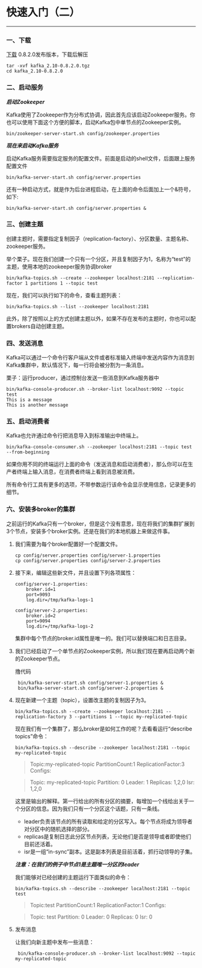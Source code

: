 # 快速入门（二）

----

### 一、下载

[下载](https://www.apache.org/dyn/closer.cgi?path=/kafka/0.8.2.0/kafka_2.10-0.8.2.0.tgz) 0.8.2.0发布版本，下载后解压

	tar -xvf kafka_2.10-0.8.2.0.tgz
	cd kafka_2.10-0.8.2.0
	


### 二、启动服务

***启动Zookeeper***

Kafka使用了Zookeeper作为分布式协调，因此首先应该启动Zookeeper服务。你也可以使用下面这个方便的脚本，启动Kafka包中单节点的Zookeeper实例。

	bin/zookeeper-server-start.sh config/zookeeper.properties
	
***现在来启动Kafka服务***

启动Kafka服务需要指定服务的配置文件。前面是启动的shell文件，后面跟上服务配置文件

	bin/kafka-server-start.sh config/server.properties
	
还有一种启动方式，就是作为后台进程启动，在上面的命令后面加上一个&符号，如下:

	bin/kafka-server-start.sh config/server.properties &
	
	
	
### 三、创建主题
	
创建主题时，需要指定复制因子（replication-factory）、分区数量、主题名称、zookeeper服务。

举个栗子。现在我们创建一个只有一个分区，并且复制因子为1，名称为“test”的主题，使用本地的zookeeper服务协调broker

	bin/kafka-topics.sh --create --zookeeper localhost:2181 --replication-factor 1 partitions 1 --topic test

现在，我们可以执行如下的命令，查看主题列表：

	bin/kafka-topics.sh --list --zookeeper localhost:2181
	
此外，除了按照以上的方式创建主题以外，如果不存在发布的主题时，你也可以配置brokers自动创建主题。

### 四、发送消息

Kafka可以通过一个命令行客户端从文件或者标准输入终端中发送内容作为消息到Kafka集群中，默认情况下，每一行将会被分割为一条消息。

栗子：运行producer，通过控制台发送一些消息到Kafka服务器中

	bin/kafka-console-producer.sh --broker-list localhost:9092 --topic test 
	This is a message
	This is another message
	
### 五、启动消费者

Kafka也允许通过命令行把消息导入到标准输出中终端上。

	bin/kafka-console-consumer.sh --zookeeper localhost:2181 --topic test --from-beginning
	
如果你用不同的终端运行上面的命令（发送消息和启动消费者），那么你可以在生产者终端上输入消息，在消费者终端上看到消息被消费。

所有命令行工具有更多的选项，不带参数运行该命令会显示使用信息，记录更多的细节。

### 六、安装多broker的集群

之前运行的Kafka只有一个broker，但是这个没有意思，现在将我们的集群扩展到3个节点，安装多个broker实例。还是在我们的本地机器上来做这件事。

1.	我们需要为每个broker配置好一个配置文件。

		cp config/server.properties config/server-1.properties
		cp config/server.properties config/server-2.properties
	
2.	接下来，编辑这些新文件，并且设置下列各项属性：

		config/server-1.properties:
	    	broker.id=1
	    	port=9093
	    	log.dir=/tmp/kafka-logs-1
 
		config/server-2.properties:
	    	broker.id=2
	    	port=9094
	    	log.dir=/tmp/kafka-logs-2
    	
	集群中每个节点的broker.id属性是唯一的。我们可以替换端口和日志目录。
	
3. 我们已经启动了一个单节点的Zookeeper实例，所以我们现在要再启动两个新的Zookeeper节点。

	撸代码

		bin/kafka-server-start.sh config/server-1.properties &
		bin/kafka-server-start.sh config/server-2.properties &
	
4.	现在新建一个主题（topic），设置改主题的复制因子为3。
		
		bin/kafka-topics.sh --create --zookeeper localhost:2181 --replication-factory 3 --partitions 1 --topic my-replicated-topic

	现在我们有一个集群了，那么broker是如何工作的呢？去看看运行“describe topics”命令：
		
		bin/kafka-topics.sh --describe --zookeeper localhost:2181 --topic my-replicated-topic
	
	> Topic:my-replicated-topic	PartitionCount:1	ReplicationFactor:3	Configs:
	
	>Topic: my-replicated-topic	Partition: 0	Leader: 1	Replicas: 1,2,0	Isr: 1,2,0
	
	这里是输出的解释。第一行给出的所有分区的摘要，每增加一个线给出关于一个分区的信息。因为我们只有一个分区这个话题，只有一条线。
	
	+ leader负责该节点的所有读取和给定的分区写入。每个节点将成为领导者对分区中的随机选择的部分。
	+ replicas是复制日志此分区节点列表，无论他们是否是领导或者即使他们目前还活着。
	+ isr是一组“in-sync”副本。这是副本列表是目前活着，抓行动领导的子集。

	***注意：在我们的例子中节点1是主题唯一分区的leader***

	我们能够对已经创建的主题运行下面类似的命令：
		
		bin/kafka-topics.sh --describe --zookeeper localhost:2181 --topic test
		
	>Topic:test	PartitionCount:1	ReplicationFactor:1	Configs:
	
	>Topic: test	Partition: 0	Leader: 0	Replicas: 0	Isr: 0
	
5. 发布消息

	让我们向新主题中发布一些消息：
	
		bin/kafka-console-producer.sh --broker-list localhost:9092 --topic my-replicated-topic
	
	 
		
	
	




	
	
